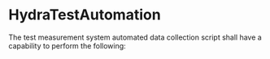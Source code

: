 ﻿# HydraTestAutomation
 
The test measurement system automated data collection script shall have a capability to perform the following:

